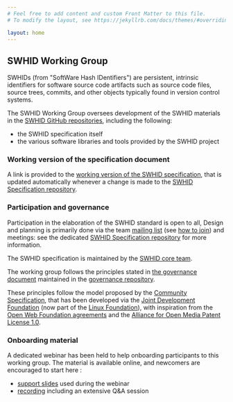 ```yaml
---
# Feel free to add content and custom Front Matter to this file.
# To modify the layout, see https://jekyllrb.com/docs/themes/#overriding-theme-defaults

layout: home
---
```

## SWHID Working Group

SWHIDs (from "SoftWare Hash IDentifiers") are persistent, intrinsic identifiers for software source code artifacts such as source code files, source trees, commits, and other objects typically found in version control systems.

The SWHID Working Group oversees development of the SWHID materials in the [SWHID GitHub repositories](https://github.com/swhid), including the following:

* the SWHID specification itself
* the various software libraries and tools provided by the SWHID project

### Working version of the specification document

A link is provided to the [working version of the SWHID specification](specification), that is updated automatically whenever a change is made to the [SWHID Specification repository](https://github.com/swhid/specification).

### Participation and governance

Participation in the elaboration of the SWHID standard is open to all, 
Design and planning is primarily done via the team [mailing list](https://groups.google.com/g/swhid-discuss) (see [how to join][howto-join]) and meetings: see the dedicated [SWHID Specification repository](https://github.com/swhid/specification) for more information.

The SWHID specification is maintained by the [SWHID core team](coreteam).

The working group follows the principles stated in [the governance document](https://swhid.org/governance/) maintained in the [governance repository](https://github.com/swhid/governance/).

These principles follow the model proposed by the [Community Specification](https://github.com/CommunitySpecification/Community_Specification), that has been developed via the [Joint Development Foundation](http://www.jointdevelopment.org) (now part of the [Linux Foundation](https://www.linuxfoundation.org/)), with inspiration from the [Open Web Foundation agreements](http://openwebfoundation.org) and the [Alliance for Open Media Patent License 1.0](http://aomedia.org/license/patent-license/).

### Onboarding material

A dedicated webinar has been held to help onboarding participants to this working group.
The material is available online, and newcomers are encouraged to start here :
* [support slides](https://annex.softwareheritage.org/public/talks/2023/2023-03-27-SWHID-kickoff.pdf) used during the webinar
* [recording](https://annex.softwareheritage.org/public/talks/2023/2023-03-27-SWHID-kickoff.mp4) including an extensive Q&A session

[howto-join]: https://support.google.com/a/users/answer/9304806
